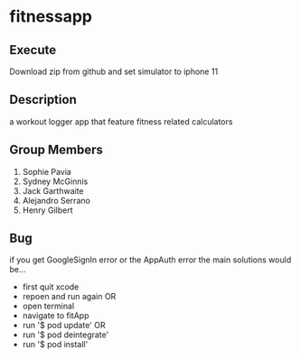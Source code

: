 # fitnessapp


## Execute
Download zip from github and set simulator to iphone 11


## Description
a workout logger app that feature fitness related calculators

## Group Members
1. Sophie Pavia
2. Sydney McGinnis
3. Jack Garthwaite
4. Alejandro Serrano
5. Henry Gilbert

## Bug
if you get GoogleSignIn error or the AppAuth error the main solutions would be...
  - first quit xcode 
  - repoen and run again
OR
  - open terminal
  - navigate to fitApp
  - run '$ pod update' 
  OR
  - run '$ pod deintegrate'
  - run '$ pod install'

